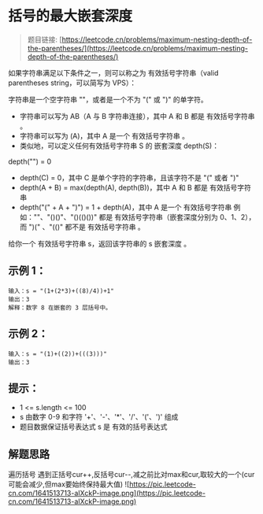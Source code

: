 # 括号的最大嵌套深度
> 题目链接: [https://leetcode.cn/problems/maximum-nesting-depth-of-the-parentheses/](https://leetcode.cn/problems/maximum-nesting-depth-of-the-parentheses/)


如果字符串满足以下条件之一，则可以称之为 有效括号字符串（valid parentheses string，可以简写为 VPS）：

字符串是一个空字符串 ""，或者是一个不为 "(" 或 ")" 的单字符。
- 字符串可以写为 AB（A 与 B 字符串连接），其中 A 和 B 都是 有效括号字符串 。
- 字符串可以写为 (A)，其中 A 是一个 有效括号字符串 。
- 类似地，可以定义任何有效括号字符串 S 的 嵌套深度 depth(S)：

depth("") = 0
- depth(C) = 0，其中 C 是单个字符的字符串，且该字符不是 "(" 或者 ")"
- depth(A + B) = max(depth(A), depth(B))，其中 A 和 B 都是 有效括号字符串
- depth("(" + A + ")") = 1 + depth(A)，其中 A 是一个 有效括号字符串
例如：""、"()()"、"()(()())" 都是 有效括号字符串（嵌套深度分别为 0、1、2），而 ")(" 、"(()" 都不是 有效括号字符串 。

给你一个 有效括号字符串 s，返回该字符串的 s 嵌套深度 。

 

## 示例 1：
```
输入：s = "(1+(2*3)+((8)/4))+1"
输出：3
解释：数字 8 在嵌套的 3 层括号中。
```
## 示例 2：
```
输入：s = "(1)+((2))+(((3)))"
输出：3
```
 

## 提示：

- 1 <= s.length <= 100
- s 由数字 0-9 和字符 '+'、'-'、'*'、'/'、'('、')' 组成
- 题目数据保证括号表达式 s 是 有效的括号表达式

## 解题思路
遍历括号
遇到正括号cur++,反括号cur--,减之前比对max和cur,取较大的一个(cur可能会减少,但max要始终保持最大值)
![https://pic.leetcode-cn.com/1641513713-aIXckP-image.png](https://pic.leetcode-cn.com/1641513713-aIXckP-image.png)
